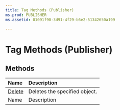 ```yaml
---
title: Tag Methods (Publisher)
ms.prod: PUBLISHER
ms.assetid: 01091f90-3d91-4f29-b6e2-51342650a199

---
```



# Tag Methods (Publisher)

## Methods



|**Name**|**Description**|
|:-----|:-----|
| [Delete](tag.delete-method-publisher.md)|Deletes the specified object.|
|Name|Description|

